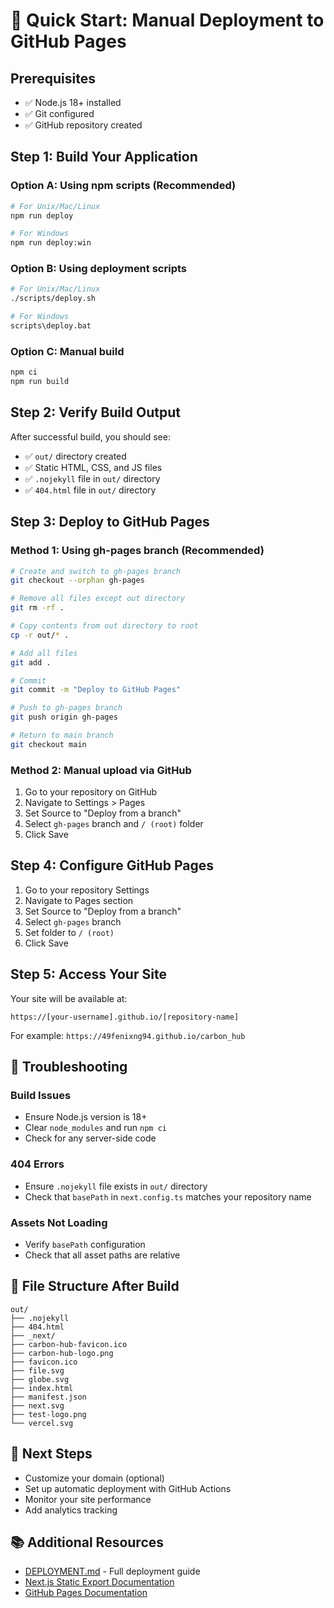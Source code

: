 # 🚀 Quick Start: Manual Deployment to GitHub Pages

## Prerequisites

- ✅ Node.js 18+ installed
- ✅ Git configured
- ✅ GitHub repository created

## Step 1: Build Your Application

### Option A: Using npm scripts (Recommended)

```bash
# For Unix/Mac/Linux
npm run deploy

# For Windows
npm run deploy:win
```

### Option B: Using deployment scripts

```bash
# For Unix/Mac/Linux
./scripts/deploy.sh

# For Windows
scripts\deploy.bat
```

### Option C: Manual build

```bash
npm ci
npm run build
```

## Step 2: Verify Build Output

After successful build, you should see:

- ✅ `out/` directory created
- ✅ Static HTML, CSS, and JS files
- ✅ `.nojekyll` file in `out/` directory
- ✅ `404.html` file in `out/` directory

## Step 3: Deploy to GitHub Pages

### Method 1: Using gh-pages branch (Recommended)

```bash
# Create and switch to gh-pages branch
git checkout --orphan gh-pages

# Remove all files except out directory
git rm -rf .

# Copy contents from out directory to root
cp -r out/* .

# Add all files
git add .

# Commit
git commit -m "Deploy to GitHub Pages"

# Push to gh-pages branch
git push origin gh-pages

# Return to main branch
git checkout main
```

### Method 2: Manual upload via GitHub

1. Go to your repository on GitHub
2. Navigate to Settings > Pages
3. Set Source to "Deploy from a branch"
4. Select `gh-pages` branch and `/ (root)` folder
5. Click Save

## Step 4: Configure GitHub Pages

1. Go to your repository Settings
2. Navigate to Pages section
3. Set Source to "Deploy from a branch"
4. Select `gh-pages` branch
5. Set folder to `/ (root)`
6. Click Save

## Step 5: Access Your Site

Your site will be available at:

```
https://[your-username].github.io/[repository-name]
```

For example: `https://49fenixng94.github.io/carbon_hub`

## 🔧 Troubleshooting

### Build Issues

- Ensure Node.js version is 18+
- Clear `node_modules` and run `npm ci`
- Check for any server-side code

### 404 Errors

- Ensure `.nojekyll` file exists in `out/` directory
- Check that `basePath` in `next.config.ts` matches your repository name

### Assets Not Loading

- Verify `basePath` configuration
- Check that all asset paths are relative

## 📁 File Structure After Build

```
out/
├── .nojekyll
├── 404.html
├── _next/
├── carbon-hub-favicon.ico
├── carbon-hub-logo.png
├── favicon.ico
├── file.svg
├── globe.svg
├── index.html
├── manifest.json
├── next.svg
├── test-logo.png
└── vercel.svg
```

## 🎯 Next Steps

- Customize your domain (optional)
- Set up automatic deployment with GitHub Actions
- Monitor your site performance
- Add analytics tracking

## 📚 Additional Resources

- [DEPLOYMENT.md](./DEPLOYMENT.md) - Full deployment guide
- [Next.js Static Export Documentation](https://nextjs.org/docs/app/building-your-application/deploying/static-exports)
- [GitHub Pages Documentation](https://docs.github.com/en/pages)
